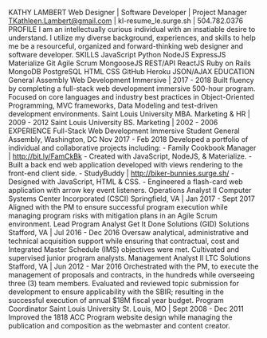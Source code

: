 KATHY LAMBERT Web Designer | Software Developer | Project Manager TKathleen.Lambert@gmail.com | kl-resume_le.surge.sh | 504.782.0376 PROFILE I am an intellectually curious individual with an insatiable desire to understand. I utilize my diverse background, experiences, and skills to help me be a resourceful, organized and forward-thinking web designer and software developer. SKILLS JavaScript Python NodeJS ExpressJS Materialize Git Agile Scrum MongooseJS REST/API ReactJS Ruby on Rails MongoDB PostgreSQL HTML CSS GitHub Heroku JSON/AJAX EDUCATION General Assembly Web Development Immersive | 2017 - 2018 Built fluency by completing a full-stack web development immersive 500-hour program. Focused on core languages and industry best practices in Object-Oriented Programming, MVC frameworks, Data Modeling and test-driven development environments. Saint Louis University MBA. Marketing & HR | 2009 - 2012 Saint Louis University BS. Marketing | 2002 - 2006 EXPERIENCE Full-Stack Web Development Immersive Student General Assembly, Washington, DC Nov 2017 - Feb 2018 Developed a portfolio of individual and collaborative projects including: - Family Cookbook Manager | http://bit.ly/FamCkBk - Created with JavaScript, NodeJS, & Materialize. - Built a back end web application developed with views rendering to the front-end client side. - StudyBuddy | http://biker-bunnies.surge.sh/ - Designed with JavaScript, HTML & CSS. - Engineered a flash-card web application with arrow key event listeners. Operations Analyst II Computer Systems Center Incorporated (CSCI) Springfield, VA | Jan 2017 - Sept 2017 Aligned with the PM to ensure successful program execution while managing program risks with mitigation plans in an Agile Scrum environment. Lead Program Analyst Get It Done Solutions (GID) Solutions Stafford, VA | Jul 2016 - Dec 2016 Oversaw analytical, administrative and technical acquisition support while ensuring that contractual, cost and Integrated Master Schedule (IMS) objectives were met. Cultivated and supervised junior program analysts. Management Analyst II LTC Solutions Stafford, VA | Jun 2012 - Mar 2016 Orchestrated with the PM, to execute the management of proposals and contracts, in the hundreds while overseeing three (3) team members. Evaluated and reviewed topic submission for development to ensure applicability with the SBIR; resulting in the successful execution of annual $18M fiscal year budget. Program Coordinator Saint Louis University St. Louis, MO | Sept 2008 - Dec 2011 Improved the 1818 ACC Program website design while managing the publication and composition as the webmaster and content creator.
